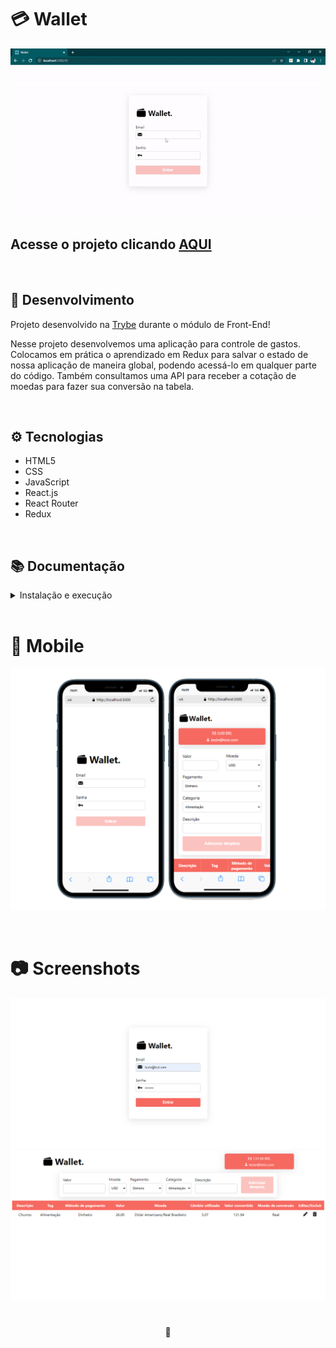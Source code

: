 # 💳 Wallet

![Preview Projeto](./imgs/Readme-Gif.gif)

## Acesse o projeto clicando <a href="https://lauropera.github.io/wallet/">AQUI</a>

<br />

## 📡 Desenvolvimento

Projeto desenvolvido na <a href="https://betrybe.com/" target="_blank">Trybe</a> durante o módulo de Front-End!

Nesse projeto desenvolvemos uma aplicação para controle de gastos. Colocamos em prática o aprendizado em Redux para salvar o estado de nossa aplicação de maneira global, podendo acessá-lo em qualquer parte do código. Também consultamos uma API para receber a cotação de moedas para fazer sua conversão na tabela.

<br />

## ⚙️ Tecnologias

* HTML5
* CSS
* JavaScript
* React.js
* React Router
* Redux

<br />

## 📚 Documentação

  <details>
    <summary>Instalação e execução</summary>
    <br />

- Faça o fork do repositório:
  Tutorial [AQUI](https://github.com/UNIVALI-LITE/Portugol-Studio/wiki/Fazendo-um-Fork-do-reposit%C3%B3rio)
- Abra seu terminal e navegue até a pasta onde preferir alocar o projeto.

- Clone o repositório:

  ```sh
    git clone git@github.com:"SeuNomeNoGitHub"/wallet.git
  ```

- Apos ter o repositório clonado em sua maquina, execute este comando para acessar a parta do projeto:

  ```sh
    cd wallet
  ```

- Dentro da pasta do projeto, execute o comando abaixo para instalar as dependências do projeto:

  Caso utilize o npm:

  ```sh
    npm install
  ```

  Caso utilize o yarn:

  ```sh
    yarn install
  ```

- Dentro da pasta do projeto, execute o comando abaixo para iniciar o servidor do projeto:

      Caso utilize o npm:

      ```sh
        npm start
      ```

      Caso utilize o yarn:

      ```sh
        yarn start
      ```

  O aplicativo sera executado em modo de desenvolvimento.
  Abrindo na porta padrão que o React usa: <http://localhost:3000/> em seu navegador.

    </details>
  <br />

# 📱 Mobile

![Mobile Screenshot](./imgs/Mobile-Preview.png)

<br />

# 📷 Screenshots

![PC Screenshot](./imgs/Login-DesktopPreview.png)
![PC Screenshot](./imgs/Wallet-DesktopPreview.png)

#

<div>
  <p align="center">🍐</p>
</div>
